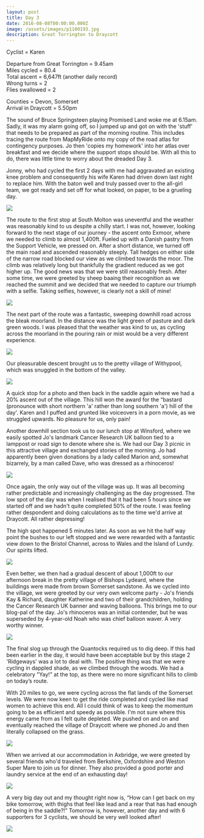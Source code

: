 ```yaml
---
layout: post
title: Day 3
date: 2016-08-08T00:00:00.000Z
image: /assets/images/p1100193.jpg
description: Great Torrington to Draycott
---
```



Cyclist = Karen

Departure from Great Torrington = 9.45am
<br>Miles cycled = 80.4
<br>Total ascent = 6,647ft (another daily record)
<br>Wrong turns = 2
<br>Flies swallowed = 2

Counties = Devon, Somerset
<br>Arrival in Draycott = 5.50pm

The sound of Bruce Springsteen playing Promised Land woke me at 6.15am. Sadly, it was my alarm going off, so I jumped up and got on with the 'stuff' that needs to be prepared as part of the morning routine. This includes tracing the route from MapMyRide onto my copy of the road atlas for contingency purposes. Jo then 'copies my homework' into her atlas over breakfast and we decide where the support stops should be. With all this to do, there was little time to worry about the dreaded Day 3.&nbsp;

Jonny, who had cycled the first 2 days with me had aggravated an existing knee problem and consequently his wife Karen had driven down last night to replace him. With the baton well and truly passed over to the all-girl team, we got ready and set off for what looked, on paper, to be a grueling day.&nbsp;

![](/uploads/versions/p1100197---x----1280-960x---.jpg)

The route to the first stop at South Molton was uneventful and the weather was reasonably kind to us despite a chilly start. I was not, however, looking forward to the next stage of our journey - the ascent onto Exmoor, where we needed to climb to almost 1,400ft. Fueled up with a Danish pastry from the Support Vehicle, we pressed on. After a short distance, we turned off the main road and ascended reasonably steeply. Tall hedges on either side of the narrow road blocked our view as we climbed towards the moor. The climb was relatively long but thankfully the gradient reduced as we got higher up. The good news was that we were still reasonably fresh. After some time, we were greeted by sheep baaing their recognition as we reached the summit and we decided that we needed to capture our triumph with a selfie. Taking selfies, however, is clearly not a skill of mine!

![](/uploads/versions/img-0480---x----1280-960x---.jpg)

The next part of the route was a fantastic, sweeping downhill road across the bleak moorland. In the distance was the light green of pasture and dark green woods. I was pleased that the weather was kind to us, as cycling across the moorland in the pouring rain or mist would be a very different experience.&nbsp;

![](/uploads/versions/img-0475---x----1280-960x---.jpg)

Our pleasurable descent brought us to the pretty village of Withypool, which was snuggled in the bottom of the valley.

![](/uploads/versions/img-0478---x----1280-960x---.jpg)

A quick stop for a photo and then back in the saddle again where we had a 20% ascent out of the village. This hill won the award for the “bastard (pronounce with short northern 'a' rather than long southern 'a') hill of the day'. Karen and I puffed and grunted like voiceovers in a porn movie, as we struggled upwards. No pleasure for us, only pain!&nbsp;

Another downhill section took us to our lunch stop at Winsford, where we easily spotted Jo's landmark Cancer Research UK balloon tied to a lamppost or road sign to denote where she is. We had our Day 3 picnic in this attractive village and exchanged stories of the morning. Jo had apparently been given donations by a lady called Marion and, somewhat bizarrely, by a man called Dave, who was dressed as a rhinoceros!&nbsp;

![](/uploads/versions/p1100225-1---x----960-1280x---.jpg)

Once again, the only way out of the village was up. It was all becoming rather predictable and increasingly challenging as the day progressed. The low spot of the day was when I realised that it had been 5 hours since we started off and we hadn't quite completed 50% of the route. I was feeling rather despondent and doing calculations as to the time we'd arrive at Draycott. All rather depressing!&nbsp;

The high spot happened 5 minutes later. As soon as we hit the half way point the bushes to our left stopped and we were rewarded with a fantastic view down to the Bristol Channel, across to Wales and the Island of Lundy. Our spirits lifted.

![](/uploads/versions/img-0474---x----1280-960x---.jpg)

Even better, we then had a gradual descent of about 1,000ft to our afternoon break in the pretty village of Bishops Lydeard, where the buildings were made from brown Somerset sandstone. As we cycled into the village, we were greeted by our very own welcome party - Jo's friends Kay & Richard, daughter Katherine and two of their grandchildren, holding the Cancer Research UK banner and waving balloons. This brings me to our blog-pal of the day. Jo's rhinoceros was an initial contender, but he was superseded by 4-year-old Noah who was chief balloon waver. A very worthy winner.&nbsp;

![](/uploads/versions/p1100233---x----960-1280x---.jpg)

The final slog up through the Quantocks required us to dig deep. If this had been earlier in the day, it would have been acceptable but by this stage 2 'Ridgeways' was a lot to deal with. The positive thing was that we were cycling in dappled shade, as we climbed through the woods. We had a celebratory "Yay!" at the top, as there were no more significant hills to climb on today’s route.&nbsp;

With 20 miles to go, we were cycling across the flat lands of the Somerset levels. We were now keen to get the ride completed and cycled like mad women to achieve this end. All I could think of was to keep the momentum going to be as efficient and speedy as possible. I'm not sure where this energy came from as I felt quite depleted. We pushed on and on and eventually reached the village of Draycott where we phoned Jo and then literally collapsed on the grass.&nbsp;

![](/uploads/versions/img-0472---x----1280-966x---.jpg)

When we arrived at our accommodation in Axbridge, we were greeted by several friends who'd traveled from Berkshire, Oxfordshire and Weston Super Mare to join us for dinner. They also provided a good porter and laundry service at the end of an exhausting day!

![](/uploads/versions/p1100239---x----960-1280x---.jpg)

A very big day out and my thought right now is, “How can I get back on my bike tomorrow, with thighs that feel like lead and a rear that has had enough of being in the saddle?!” Tomorrow is, however, another day and with 6 supporters for 3 cyclists, we should be very well looked after!

![](/uploads/versions/p1100242---x----1280-959x---.jpg)